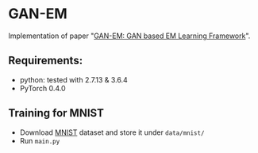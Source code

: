 # GAN-EM
Implementation of paper "[GAN-EM: GAN based EM Learning Framework](https://arxiv.org/abs/1812.00335)".

## Requirements:
- python: tested with 2.7.13 & 3.6.4
- PyTorch 0.4.0

## Training for MNIST
- Download [MNIST](http://yann.lecun.com/exdb/mnist/) dataset and store it under `data/mnist/`
- Run `main.py`
